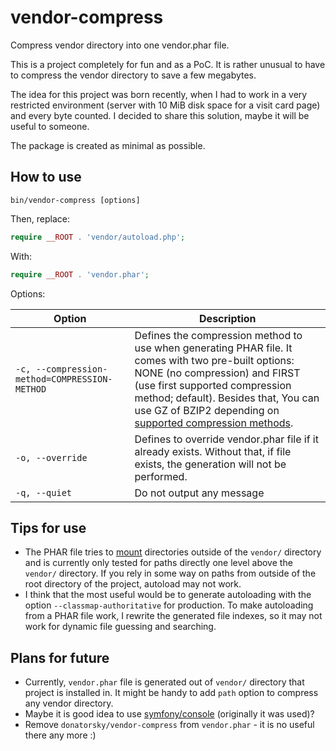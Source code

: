 # vendor-compress
Compress vendor directory into one vendor.phar file.

This is a project completely for fun and as a PoC. It is rather unusual to have to compress the vendor directory to save a few megabytes.

The idea for this project was born recently, when I had to work in a very restricted environment (server with 10 MiB disk space for a visit card page) and every byte counted. I decided to share this solution, maybe it will be useful to someone.

The package is created as minimal as possible.

## How to use
```
bin/vendor-compress [options]
```

Then, replace:
```php
require __ROOT . 'vendor/autoload.php';
```

With:
```php
require __ROOT . 'vendor.phar';
```

Options:

Option | Description
------ | -----------
`-c, --compression-method=COMPRESSION-METHOD` | Defines the compression method to use when generating PHAR file. It comes with two pre-built options: NONE (no compression) and FIRST (use first supported compression method; default). Besides that, You can use GZ of BZIP2 depending on [supported compression methods](https://secure.php.net/manual/en/phar.getsupportedcompression.php).
`-o, --override` | Defines to override vendor.phar file if it already exists. Without that, if file exists, the generation will not be performed.
`-q, --quiet` | Do not output any message

## Tips for use
- The PHAR file tries to [mount](https://secure.php.net/manual/en/phar.mount.php) directories outside of the `vendor/` directory and is currently only tested for paths directly one level above the `vendor/` directory. If you rely in some way on paths from outside of the root directory of the project, autoload may not work.
- I think that the most useful would be to generate autoloading with the option `--classmap-authoritative` for production. To make autoloading from a PHAR file work, I rewrite the generated file indexes, so it may not work for dynamic file guessing and searching.

## Plans for future
- Currently, `vendor.phar` file is generated out of `vendor/` directory that project is installed in. It might be handy to add `path` option to compress any vendor directory.
- Maybe it is good idea to use [symfony/console](https://packagist.org/packages/symfony/console) (originally it was used)?
- Remove `donatorsky/vendor-compress` from `vendor.phar` - it is no useful there any more :)
